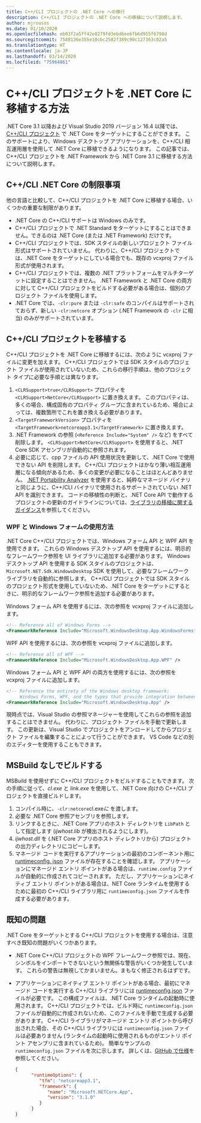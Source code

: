 ```yaml
---
title: C++/CLI プロジェクトの .NET Core への移行
description: C++/CLI プロジェクトの .NET Core への移植について説明します。
author: mjrousos
ms.date: 01/10/2020
ms.openlocfilehash: eb03f2a5ff42e8279fd3ebd6ee6fb6d955f6798d
ms.sourcegitcommit: 7588136e355e10cbc2582f389c90c127363c02a5
ms.translationtype: HT
ms.contentlocale: ja-JP
ms.lasthandoff: 03/14/2020
ms.locfileid: "75964861"
---
```

# <a name="how-to-port-a-ccli-project-to-net-core"></a>C++/CLI プロジェクトを .NET Core に移植する方法

.NET Core 3.1 以降および Visual Studio 2019 バージョン 16.4 以降では、[C++/CLI プロジェクト](/cpp/dotnet/dotnet-programming-with-cpp-cli-visual-cpp) で .NET Core をターゲットにすることができます。 このサポートにより、Windows デスクトップ アプリケーションを、C++/CLI 相互運用層を使用して .NET Core に移植できるようになります。 この記事では、C++/CLI プロジェクトを .NET Framework から .NET Core 3.1 に移植する方法について説明します。

## <a name="ccli-net-core-limitations"></a>C++/CLI .NET Core の制限事項

他の言語と比較して、C++/CLI プロジェクトを .NET Core に移植する場合、いくつかの重要な制限があります。

* .NET Core の C++/CLI サポートは Windows のみです。
* C++/CLI プロジェクトで .NET Standard をターゲットにすることはできません。できるのは .NET Core (または .NET Framework) だけです。
* C++/CLI プロジェクトでは、SDK スタイルの新しいプロジェクト ファイル形式はサポートされていません。 代わりに、C++/CLI プロジェクトでは、.NET Core をターゲットにしている場合でも、既存の vcxproj ファイル形式が使用されます。
* C++/CLI プロジェクトでは、複数の .NET プラットフォームをマルチターゲットに設定することはできません。 .NET Framework と .NET Core の両方に対して C++/CLI プロジェクトをビルドする必要がある場合は、個別のプロジェクト ファイルを使用します。
* .NET Core では、`-clr:pure` または `-clr:safe` のコンパイルはサポートされておらず、新しい `-clr:netcore` オプション (.NET Framework の `-clr` に相当) のみがサポートされています。

## <a name="port-a-ccli-project"></a>C++/CLI プロジェクトを移植する

C++/CLI プロジェクトを .NET Core に移植するには、次のように vcxproj ファイルに変更を加えます。 C++/CLI プロジェクトでは SDK スタイルのプロジェクト ファイルが使用されていないため、これらの移行手順は、他のプロジェクト タイプに必要な手順とは異なります。

1. `<CLRSupport>true</CLRSupport>` プロパティを `<CLRSupport>NetCore</CLRSupport>` に置き換えます。 このプロパティは、多くの場合、構成固有のプロパティ グループに含まれているため、場合によっては、複数箇所でこれを置き換える必要があります。
2. `<TargetFrameworkVersion>` プロパティを `<TargetFramework>netcoreapp3.1</TargetFramework>` に置き換えます。
3. .NET Framework の参照 (`<Reference Include="System" />` など) をすべて削除します。 `<CLRSupport>NetCore</CLRSupport>` を使用すると、.NET Core SDK アセンブリが自動的に参照されます。
4. 必要に応じて、cpp ファイルの API 使用状況を更新して、.NET Core で使用できない API を削除します。 C++/CLI プロジェクトはかなり薄い相互運用層になる傾向があるため、多くの変更が必要になることはほとんどありません。 [.NET Portability Analyzer](../../standard/analyzers/portability-analyzer.md) を使用すると、純粋なマネージド バイナリと同じように、C++/CLI バイナリで使用されるサポートされていない .NET API を識別できます。 コードの移植性の判断と、.NET Core API で動作するプロジェクトの更新のガイドラインについては、[ライブラリの移植に関するガイダンス](./libraries.md#determine-portability)を参照してください。

### <a name="wpf-and-windows-forms-usage"></a>WPF と Windows フォームの使用方法

.NET Core C++/CLI プロジェクトでは、Windows フォーム API と WPF API を使用できます。 これらの Windows デスクトップ API を使用するには、明示的なフレームワーク参照を UI ライブラリに追加する必要があります。 Windows デスクトップ API を使用する SDK スタイルのプロジェクトは、`Microsoft.NET.Sdk.WindowsDesktop` SDK を使用して、必要なフレームワーク ライブラリを自動的に参照します。 C++/CLI プロジェクトでは SDK スタイルのプロジェクト形式を使用していないため、.NET Core をターゲットにするときに、明示的なフレームワーク参照を追加する必要があります。

Windows フォーム API を使用するには、次の参照を vcxproj ファイルに追加します。

```xml
<!-- Reference all of Windows Forms -->
<FrameworkReference Include="Microsoft.WindowsDesktop.App.WindowsForms" />
```

WPF API を使用するには、次の参照を vcxproj ファイルに追加します。

```xml
<!-- Reference all of WPF -->
<FrameworkReference Include="Microsoft.WindowsDesktop.App.WPF" />
```

Windows フォーム API と WPF API の両方を使用するには、次の参照を vcxproj ファイルに追加します。

```xml
<!-- Reference the entirety of the Windows desktop framework:
     Windows Forms, WPF, and the types that provide integration between them -->
<FrameworkReference Include="Microsoft.WindowsDesktop.App" />
```

現時点では、Visual Studio の参照マネージャーを使用してこれらの参照を追加することはできません。 代わりに、プロジェクト ファイルを手動で更新します。 この更新は、Visual Studio でプロジェクトをアンロードしてからプロジェクト ファイルを編集することによって行うことができます。 VS Code などの別のエディターを使用することもできます。

## <a name="build-without-msbuild"></a>MSBuild なしでビルドする

MSBuild を使用せずに C++/CLI プロジェクトをビルドすることもできます。 次の手順に従って、*cl.exe* と *link.exe* を使用して、.NET Core 向けの C++/CLI プロジェクトを直接ビルドします。

1. コンパイル時に、`-clr:netcore`cl.exe*に*  を渡します。
2. 必要な .NET Core 参照アセンブリを参照します。
3. リンクするときに、.NET Core アプリのホスト ディレクトリを `LibPath` として指定します (*ijwhost.lib* が検出されるようにします)。
4. *ijwhost.dll* を (.NET Core アプリのホスト ディレクトリから) プロジェクトの出力ディレクトリにコピーします。
5. マネージド コードを実行するアプリケーションの最初のコンポーネント用に [runtimeconfig. json](https://github.com/dotnet/cli/blob/master/Documentation/specs/runtime-configuration-file.md) ファイルが存在することを確認します。 アプリケーションにマネージド エントリ ポイントがある場合は、`runtime.config` ファイルが自動的に作成されてコピーされます。 ただし、アプリケーションにネイティブ エントリ ポイントがある場合は、NET Core ランタイムを使用するために最初の C++/CLI ライブラリ用に `runtimeconfig.json` ファイルを作成する必要があります。

## <a name="known-issues"></a>既知の問題

.NET Core をターゲットとする C++/CLI プロジェクトを使用する場合は、注意すべき既知の問題がいくつかあります。

* .NET Core C++/CLI プロジェクトの WPF フレームワーク参照では、現在、シンボルをインポートできないという無関係な警告がいくつか発生しています。 これらの警告は無視してかまいません。まもなく修正されるはずです。
* アプリケーションにネイティブ エントリ ポイントがある場合、最初にマネージド コードを実行する C++/CLI ライブラリには [runtimeconfig.json](https://github.com/dotnet/cli/blob/master/Documentation/specs/runtime-configuration-file.md) ファイルが必要です。 この構成ファイルは、.NET Core ランタイムの起動時に使用されます。 C++/CLI プロジェクトでは、ビルド時に `runtimeconfig.json` ファイルが自動的に作成されないため、このファイルを手動で生成する必要があります。 C++/CLI ライブラリがマネージド エントリ ポイントから呼び出された場合、その C++/CLI ライブラリには `runtimeconfig.json` ファイルは必要ありません (ランタイムの起動時に使用されるものがエントリ ポイント アセンブリに含まれているため)。 簡単なサンプルの `runtimeconfig.json` ファイルを次に示します。 詳しくは、[GitHub で仕様](https://github.com/dotnet/cli/blob/master/Documentation/specs/runtime-configuration-file.md)を参照してください。

    ```json
    {
          "runtimeOptions": {
             "tfm": "netcoreapp3.1",
             "framework": {
                "name": "Microsoft.NETCore.App",
                "version": "3.1.0"
             }
          }
    }
    ```
